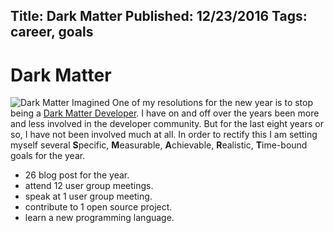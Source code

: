 Title: Dark Matter
Published: 12/23/2016
Tags: career, goals
---
# Dark Matter
![Dark Matter Imagined](/assets/images/out-there-dark-matter-videoSixteenByNine600.gif)
One of my resolutions for the new year is to stop being a [Dark Matter Developer](http://www.hanselman.com/blog/DarkMatterDevelopersTheUnseen99.aspx).
I have on and off over the years been more and less involved in the developer community. But for the last eight years or so, I have not been involved much at all.
In order to rectify this I am setting myself several **S**pecific, **M**easurable, **A**chievable, **R**ealistic, **T**ime-bound goals for the year.

* 26 blog post for the year.
* attend 12 user group meetings.
* speak at 1 user group meeting.
* contribute to 1 open source project.
* learn a new programming language.


